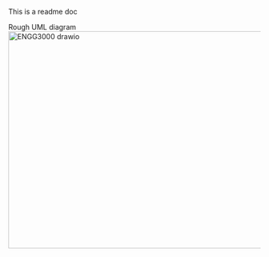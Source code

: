 This is a readme doc

Rough UML diagram
<img width="671" height="434" alt="ENGG3000 drawio" src="https://github.com/user-attachments/assets/3efd1d94-3b95-4bc7-8172-260692218cd3" />
